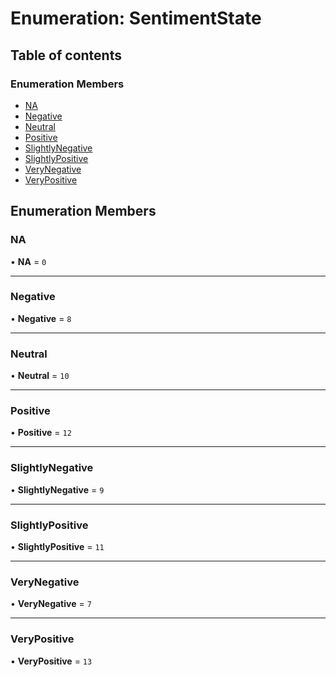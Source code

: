 # Enumeration: SentimentState

## Table of contents

### Enumeration Members

-   [NA](SentimentState.md#na)
-   [Negative](SentimentState.md#negative)
-   [Neutral](SentimentState.md#neutral)
-   [Positive](SentimentState.md#positive)
-   [SlightlyNegative](SentimentState.md#slightlynegative)
-   [SlightlyPositive](SentimentState.md#slightlypositive)
-   [VeryNegative](SentimentState.md#verynegative)
-   [VeryPositive](SentimentState.md#verypositive)

## Enumeration Members

### NA

• **NA** = `0`



---

### Negative

• **Negative** = `8`



---

### Neutral

• **Neutral** = `10`



---

### Positive

• **Positive** = `12`



---

### SlightlyNegative

• **SlightlyNegative** = `9`



---

### SlightlyPositive

• **SlightlyPositive** = `11`



---

### VeryNegative

• **VeryNegative** = `7`



---

### VeryPositive

• **VeryPositive** = `13`


